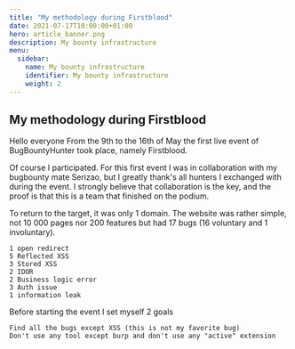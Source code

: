 ```yaml
---
title: "My methodology during Firstblood"
date: 2021-07-17T10:00:00+01:00
hero: article_banner.png
description: My bounty infrastructure
menu:
  sidebar:
    name: My bounty infrastructure
    identifier: My bounty infrastructure
    weight: 2
---
```


## My methodology during Firstblood

Hello everyone
From the 9th to the 16th of May the first live event of BugBountyHunter took place, namely Firstblood.

Of course I participated. For this first event I was in collaboration with my bugbounty mate Serizao, but I greatly thank's all hunters I exchanged with during the event. I strongly believe that collaboration is the key, and the proof is that this is a team that finished on the podium.

To return to the target, it was only 1 domain. The website was rather simple, not 10 000 pages nor 200 features but had 17 bugs (16 voluntary and 1 involuntary).

    1 open redirect
    5 Reflected XSS
    3 Stored XSS
    2 IDOR
    2 Business logic error
    3 Auth issue
    1 information leak

Before starting the event I set myself 2 goals

    Find all the bugs except XSS (this is not my favorite bug)
    Don't use any tool except burp and don't use any "active" extension

